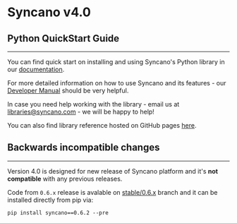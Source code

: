 # Syncano v4.0

## Python QuickStart Guide
---

You can find quick start on installing and using Syncano's Python library in our [documentation](http://docs.syncano.com/v4.0/docs/python).

For more detailed information on how to use Syncano and its features - our [Developer Manual](http://docs.syncano.com/v4.0/docs/getting-stared-with-syncano) should be very helpful.

In case you need help working with the library - email us at libraries@syncano.com - we will be happy to help!

You can also find library reference hosted on GitHub pages [here](http://syncano.github.io/syncano-python/).

## Backwards incompatible changes
---

Version 4.0 is designed for new release of Syncano platform and
it's **not compatible** with any previous releases.

Code from `0.6.x` release is avalable on [stable/0.6.x](https://github.com/Syncano/syncano-python/tree/stable/0.6.x) branch
and it can be installed directly from pip via:

```
pip install syncano==0.6.2 --pre
```
